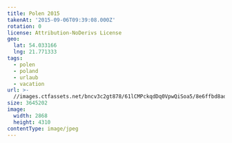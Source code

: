 ```yaml
---
title: Polen 2015
takenAt: '2015-09-06T09:39:08.000Z'
rotation: 0
license: Attribution-NoDerivs License
geo:
  lat: 54.033166
  lng: 21.771333
tags:
  - polen
  - poland
  - urlaub
  - vacation
url: >-
  //images.ctfassets.net/bncv3c2gt878/61lCMPckqdDq0VpwQiSoa5/8e6ffbd8ad43e8fe08eb8a3cb488058e/polen-2015_25957494185_o
size: 3645202
image:
  width: 2868
  height: 4310
contentType: image/jpeg
---
```


